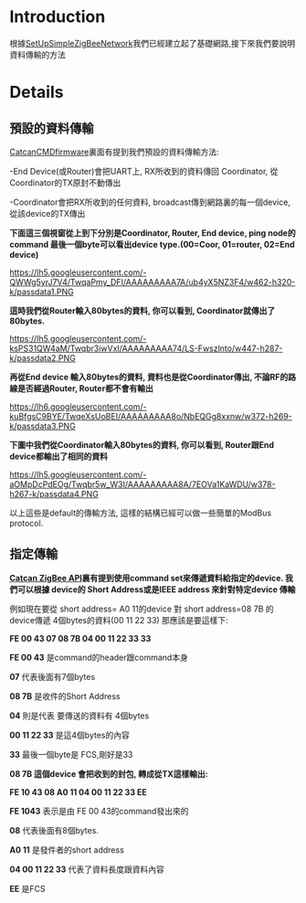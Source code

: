 # Introduction #
根據[SetUpSimpleZigBeeNetwork](SetUpSimpleZigBeeNetwork.md)我們已經建立起了基礎網路,接下來我們要說明資料傳輸的方法


# Details #

## 預設的資料傳輸 ##

[CatcanCMDfirmware](CatcanCMDfirmware.md)裏面有提到我們預設的資料傳輸方法:

-End Device(或Router)會把UART上, RX所收到的資料傳回 Coordinator, 從Coordinator的TX原封不動傳出

-Coordinator會把RX所收到的任何資料, broadcast傳到網路裏的每一個device, 從該device的TX傳出

**下面這三個視窗從上到下分別是Coordinator, Router, End device,
ping node的command 最後一個byte可以看出device type.(00=Coor, 01=router, 02=End device)**

https://lh5.googleusercontent.com/-QWWg5yrJ7V4/TwqaPmy_DFI/AAAAAAAAA7A/ub4yX5NZ3F4/w462-h320-k/passdata1.PNG

**這時我們從Router輸入80bytes的資料, 你可以看到, Coordinator就傳出了80bytes.**

https://lh5.googleusercontent.com/-ksPS31QW4aM/Twqbr3iwVxI/AAAAAAAAA74/LS-Fwszlnto/w447-h287-k/passdata2.PNG

**再從End device 輸入80bytes的資料, 資料也是從Coordinator傳出, 不論RF的路線是否經過Router, Router都不會有輸出**

https://lh6.googleusercontent.com/-kuBfgsC9BYE/TwqeXsUoBEI/AAAAAAAAA8o/NbEQGg8xxnw/w372-h269-k/passdata3.PNG


**下圖中我們從Coordinator輸入80bytes的資料, 你可以看到, Router跟End device都輸出了相同的資料**

https://lh5.googleusercontent.com/-aOMpDcPdEOg/Twqbr5w_W3I/AAAAAAAAA8A/7EOVa1KaWDU/w378-h267-k/passdata4.PNG

以上這些是default的傳輸方法, 這樣的結構已經可以做一些簡單的ModBus protocol.

## 指定傳輸 ##

**[Catcan ZigBee API](http://code.google.com/p/kittybee/downloads/detail?name=Catcan%20ZigBee%20API.doc&can=2&q=)裏有提到使用command set來傳遞資料給指定的device. 我們可以根據 device的 Short Address或是IEEE address 來針對特定device 傳輸**

例如現在要從 short address= A0 11的device 對 short address=08 7B 的device傳遞 4個bytes的資料(00 11 22 33)
那應該是要這樣下:

**FE 00 43 07 08 7B 04 00 11 22 33 33**

**FE 00 43** 是command的header跟command本身

**07** 代表後面有7個bytes

**08 7B** 是收件的Short Address

**04** 則是代表 要傳送的資料有 4個bytes

**00 11 22 33** 是這4個bytes的內容

**33** 最後一個byte是 FCS,剛好是33

**08 7B 這個device 會把收到的封包, 轉成從TX這樣輸出:**

**FE 10 43 08 A0 11 04 00 11 22 33 EE**

**FE 1043** 表示是由 FE 00 43的command發出來的

**08** 代表後面有8個bytes.

**A0 11** 是發件者的short address

**04 00 11 22 33** 代表了資料長度跟資料內容

**EE** 是FCS

